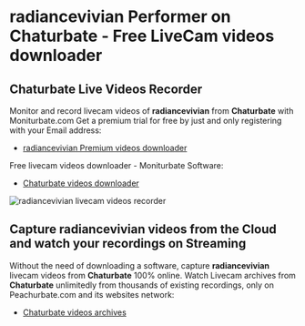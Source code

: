 # radiancevivian Performer on Chaturbate - Free LiveCam videos downloader

## Chaturbate Live Videos Recorder

Monitor and record livecam videos of **radiancevivian** from **Chaturbate** with Moniturbate.com
Get a premium trial for free by just and only registering with your Email address:
* [radiancevivian Premium videos downloader](https://moniturbate.com/request-demo-licence-key.html)

Free livecam videos downloader - Moniturbate Software:
* [Chaturbate videos downloader](https://moniturbate.com/moniturbate-download-software.html)

![radiancevivian livecam videos recorder](https://peachurnet.com/templates/moniturbate-software.png)


## Capture radiancevivian videos from the Cloud and watch your recordings on Streaming

Without the need of downloading a software, capture **radiancevivian** livecam videos from **Chaturbate** 100% online.
Watch Livecam archives from **Chaturbate** unlimitedly from thousands of existing recordings, only on Peachurbate.com and its websites network:
* [Chaturbate videos archives](https://peachurnet.com/)